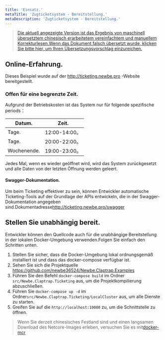 ```yaml
---
title: 'Einsatz.'
metaTitle: 'Zugticketsystem - Bereitstellung.'
metaDescription: 'Zugticketsystem - Bereitstellung.'
---
```


> [Die aktuell angezeigte Version ist das Ergebnis von maschinell übersetztem chinesisch erarbeitetem vereinfachtem und manuellem Korrekturlesen.Wenn das Dokument falsch übersetzt wurde, klicken Sie bitte hier, um Ihren Übersetzungsvorschlag einzureichen.](https://crwd.in/newbeclaptrap)

## Online-Erfahrung.

Dieses Beispiel wurde auf der <http://ticketing.newbe.pro> -Website bereitgestellt.

### Offen für eine begrenzte Zeit.

Aufgrund der Betriebskosten ist das System nur für folgende spezifische periods：

| Datum.      | Zeit.        |
| ----------- | ------------ |
| Tage.       | 12:00-14:00。 |
| Tage.       | 20:00-22:00。 |
| Wochenende. | 19:00-23:00。 |

Jedes Mal, wenn es wieder geöffnet wird, wird das System zurückgesetzt und alle Daten von der letzten Öffnung werden geleert.

#### Swagger-Dokumentation.

Um beim Ticketing effektiver zu sein, können Entwickler automatische Ticketing-Tools auf der Grundlage der APIs entwickeln, die in der Swagger-Dokumentation angegeben sind.Dokumentadresse<http://ticketing.newbe.pro/swagger>

## Stellen Sie unabhängig bereit.

Entwickler können den Quellcode auch für die unabhängige Bereitstellung in der lokalen Docker-Umgebung verwenden.Folgen Sie einfach den Schritten unten.

1. Stellen Sie sicher, dass die Docker-Umgebung lokal ordnungsgemäß installiert ist und dass das docker-compose verfügbar ist.
2. Sehen Sie sich die Projektquelle <https://github.com/newbe36524/Newbe.Claptrap.Examples>
3. Führen Sie den Befehl `docker-compose build` im Ordner `src/Newbe.Claptrap.Ticketing` aus, um die Projektkompilierung abzuschließen.
4. Führen Sie `docker-compose up -d` im Ordner`src/Newbe.Claptrap.Ticketing/LocalCluster` aus, um alle Dienste zu starten.
5. Greifen Sie auf die `http://localhost:10080` zu, um die Schnittstelle zu öffnen.

> Wenn Sie derzeit chinesisches Festland sind und einen langsamen Download des Netcore-Images erleben, versuchen Sie es mit[docker-mcr](https://github.com/newbe36524/Newbe.McrMirror)

